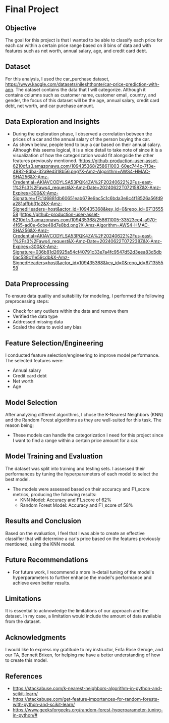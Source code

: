 # Final Project

## Objective
The goal for this project is that I wanted to be able to classify each price for each car within a certain price range based on 8 bins of data and with features such as net worth, annual salary, age, and credit card debt.

## Dataset
For this analysis, I used the car_purchase dataset, https://www.kaggle.com/datasets/nileshthonte/car-price-prediction-with-ann. The dataset contains the data that I will categorize. Although it contains columns such as customer name, customer email, country, and gender, the focus of this dataset will be the age, annual salary, credit card debt, net worth, and car purchase amount.

## Data Exploration and Insights
- During the exploration phase, I observed a correlation between the prices of a car and the annual salary of the person buying the car.
- As shown below, people tend to buy a car based on their annual salary. Although this seems logical, it is a nice detail to take note of since it is a visualization of how the categorization would fit alongside the other features previously mentioned.
!https://github-production-user-asset-6210df.s3.amazonaws.com/109435368/258611003-60ec744c-7f3e-4882-8dba-32a9ed318b56.png?X-Amz-Algorithm=AWS4-HMAC-SHA256&X-Amz-Credential=AKIAVCODYLSA53PQK4ZA%2F20240622%2Fus-east-1%2Fs3%2Faws4_request&X-Amz-Date=20240622T072158Z&X-Amz-Expires=300&X-Amz-Signature=f7c1d6881db60651eab679e9ac5c1c6bda3e8c4f18526a56fd9a281affbb31c2&X-Amz-SignedHeaders=host&actor_id=109435368&key_id=0&repo_id=671355558
!https://github-production-user-asset-6210df.s3.amazonaws.com/109435368/258611005-33523ce4-a970-4f65-ad0e-6cbe48d7e8bd.png?X-Amz-Algorithm=AWS4-HMAC-SHA256&X-Amz-Credential=AKIAVCODYLSA53PQK4ZA%2F20240622%2Fus-east-1%2Fs3%2Faws4_request&X-Amz-Date=20240622T072238Z&X-Amz-Expires=300&X-Amz-Signature=036b81d26925a54cf40791c33e7a4fc9547d52d3eea83d5db0ac538c11e59cdb&X-Amz-SignedHeaders=host&actor_id=109435368&key_id=0&repo_id=671355558

## Data Preprocessing
To ensure data quality and suitability for modeling, I performed the following preprocessing steps:
- Check for any outliers within the data and remove them
- Verified the data type
- Addressed missing data
- Scaled the data to avoid any bias

## Feature Selection/Engineering
I conducted feature selection/engineering to improve model performance. The selected features were:
- Annual salary
- Credit card debt
- Net worth
- Age

## Model Selection
After analyzing different algorithms, I chose the K-Nearest Neighbors (KNN) and the Random Forest algorithms as they are well-suited for this task. The reason being;
-  These models can handle the categorization I need for this project since I want to find a range within a certain price amount for a car.

## Model Training and Evaluation
The dataset was split into training and testing sets. I assessed their performances by tuning the hyperparameters of each model to select the best model. 
- The models were assessed based on their accuracy and F1_score metrics, producing the following results:
  - KNN Model: Accuracy and F1_score of 62%
  - Random Forest Model: Accuracy and F1_score of 58%

## Results and Conclusion
Based on the evaluation, I feel that I was able to create an effective classifier that will determine a car's price based on the features previously mentioned, using the KNN model.

## Future Recommendations
- For future work, I recommend a more in-detail tuning of the model's hyperparameters to further enhance the model's performance and achieve even better results.

## Limitations
It is essential to acknowledge the limitations of our approach and the dataset. In my case, a limitation would include the amount of data available from the dataset.

## Acknowledgments
I would like to express my gratitude to my instructor, Enfa Rose Geroge, and our TA, Bennett Brixen, for helping me have a better understanding of how to create this model.

## References
- https://stackabuse.com/k-nearest-neighbors-algorithm-in-python-and-scikit-learn/
- https://stackabuse.com/get-feature-importances-for-random-forests-with-python-and-scikit-learn/
- https://www.geeksforgeeks.org/random-forest-hyperparameter-tuning-in-python/#
